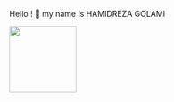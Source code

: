 Hello ! 👋 my name is HAMIDREZA GOLAMI









<p align=left><img height="120" src="https://thecolor.blog/wp-content/uploads/2021/10/GIF.gif">
